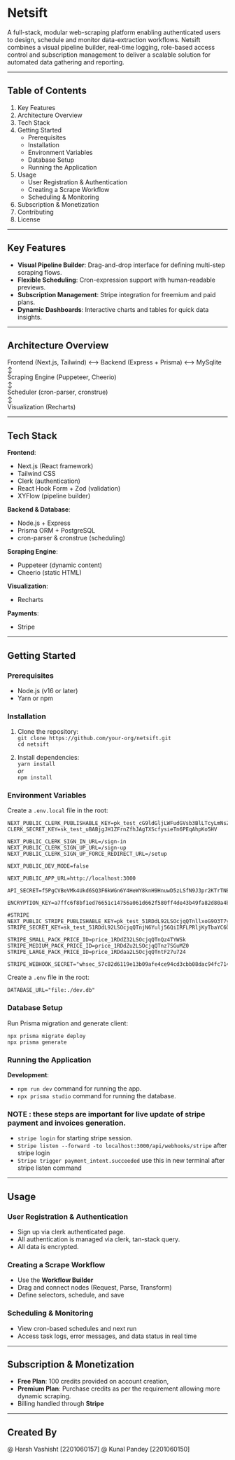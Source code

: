 
# Netsift

A full-stack, modular web-scraping platform enabling authenticated users to design, schedule and monitor data-extraction workflows. Netsift combines a visual pipeline builder, real-time logging, role-based access control and subscription management to deliver a scalable solution for automated data gathering and reporting.

---

## Table of Contents

1. Key Features  
2. Architecture Overview  
3. Tech Stack  
4. Getting Started  
   - Prerequisites  
   - Installation  
   - Environment Variables  
   - Database Setup  
   - Running the Application  
5. Usage  
   - User Registration & Authentication  
   - Creating a Scrape Workflow  
   - Scheduling & Monitoring  
6. Subscription & Monetization  
7. Contributing  
8. License  

---

## Key Features

- **Visual Pipeline Builder**: Drag-and-drop interface for defining multi-step scraping flows.  
- **Flexible Scheduling**: Cron-expression support with human-readable previews.  
- **Subscription Management**: Stripe integration for freemium and paid plans.  
- **Dynamic Dashboards**: Interactive charts and tables for quick data insights.  

---

## Architecture Overview

Frontend (Next.js, Tailwind) <--> Backend (Express + Prisma) <--> MySqlite 
↕  
Scraping Engine (Puppeteer, Cheerio)  
↕  
Scheduler (cron-parser, cronstrue)  
↕  
Visualization (Recharts)

---

## Tech Stack

**Frontend**:  
- Next.js (React framework)  
- Tailwind CSS  
- Clerk (authentication)  
- React Hook Form + Zod (validation)  
- XYFlow (pipeline builder)  

**Backend & Database**:  
- Node.js + Express  
- Prisma ORM + PostgreSQL  
- cron-parser & cronstrue (scheduling)  

**Scraping Engine**:  
- Puppeteer (dynamic content)  
- Cheerio (static HTML)  

**Visualization**:  
- Recharts  

**Payments**:  
- Stripe  

---

## Getting Started

### Prerequisites

- Node.js (v16 or later)
- Yarn or npm  

### Installation

1. Clone the repository:  
   `git clone https://github.com/your-org/netsift.git`  
   `cd netsift`

2. Install dependencies:  
   `yarn install`  
   *or*  
   `npm install`

### Environment Variables

Create a `.env.local` file in the root:

```
NEXT_PUBLIC_CLERK_PUBLISHABLE_KEY=pk_test_cG9ldGljLWFudGVsb3BlLTcyLmNsZXJrLmFjY291bnRzLmRldiQ
CLERK_SECRET_KEY=sk_test_uBABjgJH1ZFrnZfhJAgTXScfysieTn6PEqAhpKo5HV

NEXT_PUBLIC_CLERK_SIGN_IN_URL=/sign-in
NEXT_PUBLIC_CLERK_SIGN_UP_URL=/sign-up
NEXT_PUBLIC_CLERK_SIGN_UP_FORCE_REDIRECT_URL=/setup

NEXT_PUBLIC_DEV_MODE=false

NEXT_PUBLIC_APP_URL=http://localhost:3000

API_SECRET=f5PgCVBeVMk4Ukd6SQ3F6kWGn6Y4HeWY8knH9HnuwD5zLSfN9J3pr2KTrTNBa5tm

ENCRYPTION_KEY=a7ffc6f8bf1ed76651c14756a061d662f580ff4de43b49fa82d80a4b80f8434a

#STRIPE
NEXT_PUBLIC_STRIPE_PUBLISHABLE_KEY=pk_test_51RDdL92LSOcjqQTnllxoG9O3T7yVYIUQifKhfuAAxQJ17BKLRENUnUV3LfccsLNYX9pvUZGZqHqGBl6xVSDxGpW100JdUlDa9n
STRIPE_SECRET_KEY=sk_test_51RDdL92LSOcjqQTnjN6Yulj56QiIRFLPRljKyTbaYC6QlB90BHaoBwjCu47RgsL2Yv8xBfpfTDqA2PMvG4JN7rNx00yRRYMN9R

STRIPE_SMALL_PACK_PRICE_ID=price_1RDdZ32LSOcjqQTnQz4TYWSk
STRIPE_MEDIUM_PACK_PRICE_ID=price_1RDdZu2LSOcjqQTnz7SGuMZ0
STRIPE_LARGE_PACK_PRICE_ID=price_1RDdaa2LSOcjqQTntF27u724

STRIPE_WEBHOOK_SECRET="whsec_57c82d6119e13b09afe4ce94cd3cbb08dac94fc714e039061ce768cd36d36413"
```

Create a `.env` file in the root:

```
DATABASE_URL="file:./dev.db"
```


### Database Setup

Run Prisma migration and generate client:

```
npx prisma migrate deploy  
npx prisma generate
```

### Running the Application

**Development**:  
- `npm run dev` command for running the app.
- `npx prisma studio` command for running the database.
### NOTE : these steps are important for live update of stripe payment and invoices generation.
- `stripe login` for starting stripe session.
- `Stripe listen --forward -to localhost:3000/api/webhooks/stripe` after stripe login
- `Stripe trigger payment_intent.succeeded` use this in new terminal after stripe listen command


---

## Usage

### User Registration & Authentication

- Sign up via clerk authenticated page.
- All authentication is managed via clerk, tan-stack query.
- All data is encrypted.

### Creating a Scrape Workflow

- Use the **Workflow Builder**  
- Drag and connect nodes (Request, Parse, Transform)  
- Define selectors, schedule, and save

### Scheduling & Monitoring

- View cron-based schedules and next run  
- Access task logs, error messages, and data status in real time

---

## Subscription & Monetization

- **Free Plan**: 100 credits provided on account creation, 
- **Premium Plan**: Purchase credits as per the requirement allowing more dynamic scraping.
- Billing handled through **Stripe**

---

## Created By

@ Harsh Vashisht [2201060157]
@ Kunal Pandey [2201060150]
